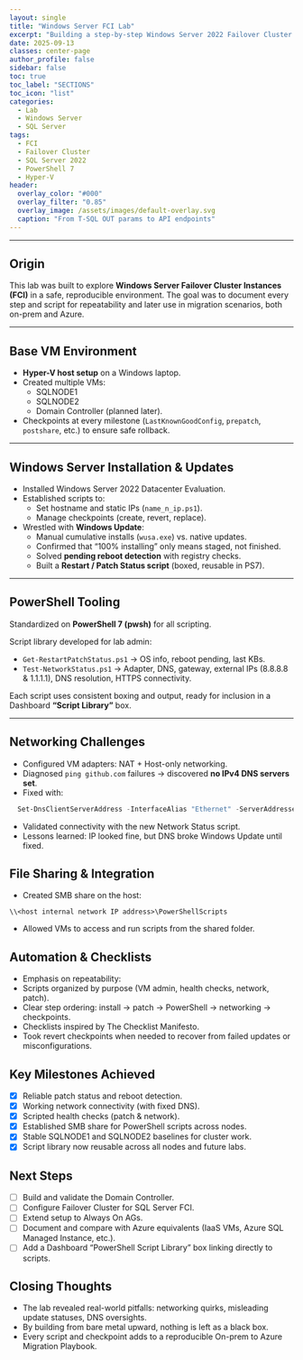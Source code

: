 ```yaml
---
layout: single
title: "Windows Server FCI Lab"
excerpt: "Building a step-by-step Windows Server 2022 Failover Cluster Instance (FCI) lab: from VM setup, patching, networking, and PowerShell automation, edits and verification, to creating a reusable playbook for future on-prem and Azure migrations."
date: 2025-09-13
classes: center-page
author_profile: false
sidebar: false
toc: true
toc_label: "SECTIONS"
toc_icon: "list"
categories:
  - Lab
  - Windows Server
  - SQL Server
tags:
  - FCI
  - Failover Cluster
  - SQL Server 2022
  - PowerShell 7
  - Hyper-V
header:
  overlay_color: "#000"
  overlay_filter: "0.85"
  overlay_image: /assets/images/default-overlay.svg
  caption: "From T-SQL OUT params to API endpoints"
---
```

---

## Origin
This lab was built to explore **Windows Server Failover Cluster Instances (FCI)** in a safe, reproducible environment. The goal was to document every step and script for repeatability and later use in migration scenarios, both on-prem and Azure.

---

## Base VM Environment
- **Hyper-V host setup** on a Windows laptop.
- Created multiple VMs:  
  - SQLNODE1  
  - SQLNODE2  
  - Domain Controller (planned later).  
- Checkpoints at every milestone (`LastKnownGoodConfig`, `prepatch`, `postshare`, etc.) to ensure safe rollback.

---

## Windows Server Installation & Updates
- Installed Windows Server 2022 Datacenter Evaluation.  
- Established scripts to:  
  - Set hostname and static IPs (`name_n_ip.ps1`).  
  - Manage checkpoints (create, revert, replace).  
- Wrestled with **Windows Update**:  
  - Manual cumulative installs (`wusa.exe`) vs. native updates.  
  - Confirmed that “100% installing” only means staged, not finished.  
  - Solved **pending reboot detection** with registry checks.  
  - Built a **Restart / Patch Status script** (boxed, reusable in PS7).  

---

## PowerShell Tooling
Standardized on **PowerShell 7 (pwsh)** for all scripting.  

Script library developed for lab admin:
- `Get-RestartPatchStatus.ps1` → OS info, reboot pending, last KBs.  
- `Test-NetworkStatus.ps1` → Adapter, DNS, gateway, external IPs (8.8.8.8 & 1.1.1.1), DNS resolution, HTTPS connectivity.  

Each script uses consistent boxing and output, ready for inclusion in a Dashboard **“Script Library”** box.

---

## Networking Challenges
- Configured VM adapters: NAT + Host-only networking.  
- Diagnosed `ping github.com` failures → discovered **no IPv4 DNS servers set**.  
- Fixed with:  
```powershell
  Set-DnsClientServerAddress -InterfaceAlias "Ethernet" -ServerAddresses ("8.8.8.8","1.1.1.1")
```

- Validated connectivity with the new Network Status script.
- Lessons learned: IP looked fine, but DNS broke Windows Update until fixed.

## File Sharing & Integration
- Created SMB share on the host:
```text
\\<host internal network IP address>\PowerShellScripts
```

- Allowed VMs to access and run scripts from the shared folder.

## Automation & Checklists
- Emphasis on repeatability:
- Scripts organized by purpose (VM admin, health checks, network, patch).
- Clear step ordering: install → patch → PowerShell → networking → checkpoints.
- Checklists inspired by The Checklist Manifesto.
- Took revert checkpoints when needed to recover from failed updates or misconfigurations.

## Key Milestones Achieved
- [x] Reliable patch status and reboot detection.
- [x] Working network connectivity (with fixed DNS).
- [x] Scripted health checks (patch & network).
- [x] Established SMB share for PowerShell scripts across nodes.
- [x] Stable SQLNODE1 and SQLNODE2 baselines for cluster work.
- [x] Script library now reusable across all nodes and future labs.

## Next Steps
- [ ] Build and validate the Domain Controller.
- [ ] Configure Failover Cluster for SQL Server FCI.
- [ ] Extend setup to Always On AGs.
- [ ] Document and compare with Azure equivalents (IaaS VMs, Azure SQL Managed Instance, etc.).
- [ ] Add a Dashboard “PowerShell Script Library” box linking directly to scripts.

## Closing Thoughts
- The lab revealed real-world pitfalls: networking quirks, misleading update statuses, DNS oversights.
- By building from bare metal upward, nothing is left as a black box.
- Every script and checkpoint adds to a reproducible On-prem to Azure Migration Playbook.
